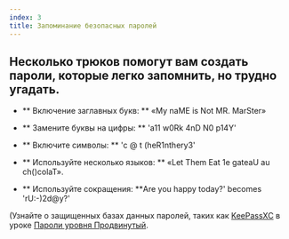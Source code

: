 ```yaml
---
index: 3
title: Запоминание безопасных паролей
---
```

## Несколько трюков помогут вам создать пароли, которые легко запомнить, но трудно угадать.

*   ** Включение заглавных букв: ** «My naME is Not MR. MarSter»

*   ** Замените буквы на цифры: ** 'a11 w0Rk 4nD N0 p14Y'

*   ** Включите символы: ** 'c @ t (heR1nthery3'

*   ** Используйте несколько языков: ** «Let Them Eat 1e gateaU au ch()colaT».

*   ** Используйте сокращения: **Are you happy today?' becomes 'rU:-)2d@y?'

(Узнайте о защищенных базах данных паролей, таких как [KeePassXC](umbrella://tools/encryption/s_keepassxc.md) в уроке [Пароли уровня Продвинутый](umbrella://information/passwords/advanced).